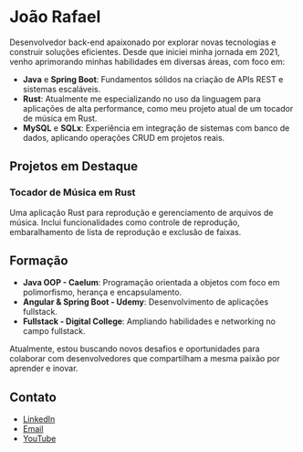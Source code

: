 # João Rafael

Desenvolvedor back-end apaixonado por explorar novas tecnologias e construir soluções eficientes. Desde que iniciei minha jornada em 2021, venho aprimorando minhas habilidades em diversas áreas, com foco em:

- **Java** e **Spring Boot**: Fundamentos sólidos na criação de APIs REST e sistemas escaláveis.
- **Rust**: Atualmente me especializando no uso da linguagem para aplicações de alta performance, como meu projeto atual de um tocador de música em Rust.
- **MySQL** e **SQLx**: Experiência em integração de sistemas com banco de dados, aplicando operações CRUD em projetos reais.

## Projetos em Destaque

### Tocador de Música em Rust
Uma aplicação Rust para reprodução e gerenciamento de arquivos de música. Inclui funcionalidades como controle de reprodução, embaralhamento de lista de reprodução e exclusão de faixas.

## Formação
- **Java OOP - Caelum**: Programação orientada a objetos com foco em polimorfismo, herança e encapsulamento.
- **Angular & Spring Boot - Udemy**: Desenvolvimento de aplicações fullstack.
- **Fullstack - Digital College**: Ampliando habilidades e networking no campo fullstack.

Atualmente, estou buscando novos desafios e oportunidades para colaborar com desenvolvedores que compartilham a mesma paixão por aprender e inovar.

## Contato
- [LinkedIn](https://www.linkedin.com/in/joao-rafael-0a4a51248)
- [Email](mailto:rafaelsora0@gmail.com)
- [YouTube](https://www.youtube.com/@joaorafael-yk4ex)
